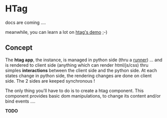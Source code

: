 # HTag

docs are coming ....

meanwhile, you can learn a lot on [htag's demo](https://htag.glitch.me/) ;-)


## Concept

The **htag app**, the instance, is managed in python side (thru a [runner](runners)) ... and is rendered to client side (anything which can render html/js/css) thru simples **interactions** between the client side and the python side. At each states change in python side, the rendering changes are done on client side. The 2 sides are keeped synchronous !

The only thing you'll have to do is to create a htag component. This component provides basic dom manipulations, to change its content and/or bind events ....

**TODO**